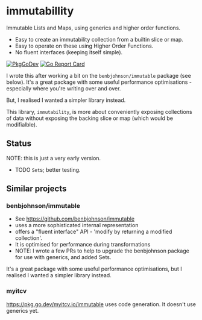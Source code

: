 # immutabillity

Immutable Lists and Maps, using generics and higher order functions.

 * Easy to create an immutability collection from a builtin slice or map.
 * Easy to operate on these using Higher Order Functions.
 * No fluent interfaces (keeping itself simple).

[![PkgGoDev](https://pkg.go.dev/badge/github.com/laher/immutability)](https://pkg.go.dev/github.com/laher/immutability)
[![Go Report Card](https://goreportcard.com/badge/github.com/laher/immutability)](https://goreportcard.com/report/github.com/laher/immutability)


I wrote this after working a bit on the `benbjohnson/immutable` package (see below). It's a great package with some useful performance optimisations - especially where you're writing over and over.

But, I realised I wanted a simpler library instead.

This library, `immutability`, is more about conveniently exposing collections of data without exposing the backing slice or map (which would be modifialble).

## Status

NOTE: this is just a very early version.

 * TODO `Set`s; better testing.


## Similar projects

### benbjohnson/immutable

 * See https://github.com/benbjohnson/immutable
 * uses a more sophisticated internal representation
 * offers a "fluent interface" API - 'modify by returning a modified collection'.
 * It is optimised for performance during transformations
 * NOTE: I wrote a few PRs to help to upgrade the benbjohnson package for use with generics, and added Sets.

It's a great package with some useful performance optimisations, but I realised I wanted a simpler library instead.

### myitcv

https://pkg.go.dev/myitcv.io/immutable uses code generation. It doesn't use generics yet.

